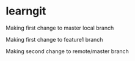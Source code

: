# learngit

Making first change to master local branch

Making first change to feature1 branch

Making second change to remote/master branch